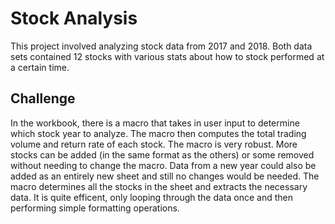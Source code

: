 # Stock Analysis

This project involved analyzing stock data from 2017 and 2018. Both data sets contained 12 stocks with various stats about how to stock performed at a certain time. 

## Challenge

In the workbook, there is a macro that takes in user input to determine which stock year to analyze. The macro then computes the total trading volume and return rate of each stock. The macro is very robust. More stocks can be added (in the same format as the others) or some removed without needing to change the macro. Data from a new year could also be added as an entirely new sheet and still no changes would be needed. The macro determines all the stocks in the sheet and extracts the necessary data. It is quite efficent, only looping through the data once and then performing simple formatting operations.  